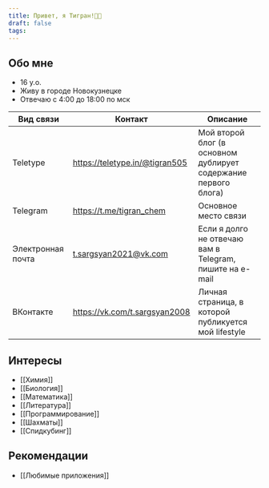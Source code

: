 ```yaml
---
title: Привет, я Тигран!👋🏻
draft: false
tags:
---
```

## Обо мне
- 16 y.o.
- Живу в городе Новокузнецке
- Отвечаю с 4:00 до 18:00 по мск

| Вид связи         | Контакт                        | Описание                                                        |
| ----------------- | ------------------------------ | --------------------------------------------------------------- |
| Teletype          | https://teletype.in/@tigran505 | Мой второй блог (в основном дублирует содержание первого блога) |
| Telegram          | https://t.me/tigran_chem       | Основное место связи                                            |
| Электронная почта | t.sargsyan2021@vk.com          | Если я долго не отвечаю вам в Telegram, пишите на e-mail        |
| ВКонтакте         | https://vk.com/t.sargsyan2008  | Личная страница, в которой публикуется мой lifestyle            |
## Интересы
- [[Химия]]
- [[Биология]]
- [[Математика]]
- [[Литература]]
- [[Программирование]] 
- [[Шахматы]]
- [[Спидкубинг]]
## Рекомендации
- [[Любимые приложения]] 